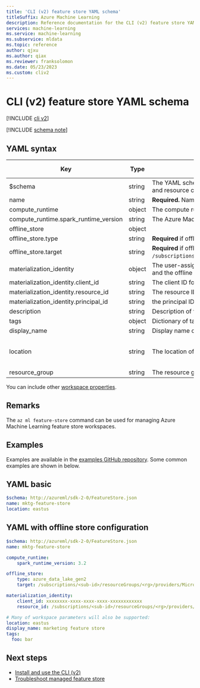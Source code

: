 ```yaml
---
title: 'CLI (v2) feature store YAML schema'
titleSuffix: Azure Machine Learning
description: Reference documentation for the CLI (v2) feature store YAML schema.
services: machine-learning
ms.service: machine-learning
ms.subservice: mldata
ms.topic: reference
author: qjxu
ms.author: qiax
ms.reviewer: franksolomon
ms.date: 05/23/2023
ms.custom: cliv2
---
```


# CLI (v2) feature store YAML schema

[!INCLUDE [cli v2](../../includes/machine-learning-cli-v2.md)]

[!INCLUDE [schema note](../../includes/machine-learning-preview-old-json-schema-note.md)]

## YAML syntax


| Key | Type | Description | Allowed values | Default value |
|--|--|--|--|--|
| $schema | string | The YAML schema. If you use the Azure Machine Learning VS Code extension to author the YAML file, including $schema at the top of your file enables you to invoke schema and resource completions. |  |  |
| name | string | **Required.** Name of the feature store. |  |  |
| compute_runtime | object | The compute runtime configuration used for materialization job. |  |  |
| compute_runtime.spark_runtime_version | string | The Azure Machine Learning Spark runtime version. | 3.2 | 3.2 |
| offline_store | object |  |  |  |
| offline_store.type | string | **Required** if offline_store is provided. The type of offline store. Only data lake gen2 type of storage is supported. | azure_data_lake_gen2 |  |
| offline_store.target | string | **Required** if offline_store is provided. The datalake Gen2 storage URI in the format of `/subscriptions/<subscription_id>/resourceGroups/<resource_group>/providers/Microsoft.Storage/storageAccounts/<account>/blobServices/default/containers/<container>`. |  |  |
| materialization_identity | object | The user-assigned managed identity that used for the materialization job. This identity needs to be granted necessary roles to access Feature Store service, the data source and the offline storage. |  |  |
| materialization_identity.client_id | string | The client ID for your user-assigned managed identity. |  |  |
| materialization_identity.resource_id | string | The resource ID for your user-assigned managed identity. |  |  |
| materialization_identity.principal_id | string | the principal ID for your user-assigned managed identity.|  |  |
| description | string | Description of the feature store. |  |  |
| tags | object | Dictionary of tags for the feature store. |  |  |
| display_name | string | Display name of the feature store in the studio UI. Can be nonunique within the resource group. |  |  |
| location | string | The location of the feature store. |  | The resource group location. |
| resource_group | string |The resource group containing the feature store. If the resource group doesn't exist, a new one is created. |  |  |

You can include other [workspace properties](reference-yaml-workspace.md).

## Remarks

The `az ml feature-store` command can be used for managing Azure Machine Learning feature store workspaces.
## Examples

Examples are available in the [examples GitHub repository](https://github.com/Azure/azureml-examples/tree/main/cli). Some common examples are shown in below.

## YAML basic

```yaml
$schema: http://azureml/sdk-2-0/FeatureStore.json
name: mktg-feature-store
location: eastus
```

## YAML with offline store configuration

```yaml
$schema: http://azureml/sdk-2-0/FeatureStore.json
name: mktg-feature-store

compute_runtime:
    spark_runtime_version: 3.2

offline_store:
    type: azure_data_lake_gen2
    target: /subscriptions/<sub-id>/resourceGroups/<rg>/providers/Microsoft.Storage/storageAccounts/<account_name>/blobServices/default/containers/<container_name>

materialization_identity:
    client_id: xxxxxxxx-xxxx-xxxx-xxxx-xxxxxxxxxxxx
    resource_id: /subscriptions/<sub-id>/resourceGroups/<rg>/providers/Microsoft.ManagedIdentity/userAssignedIdentities/<uai-name>

# Many of workspace parameters will also be supported:
location: eastus
display_name: marketing feature store
tags:
  foo: bar
```

## Next steps

- [Install and use the CLI (v2)](how-to-configure-cli.md)
- [Troubleshoot managed feature store](troubleshooting-managed-feature-store.md)